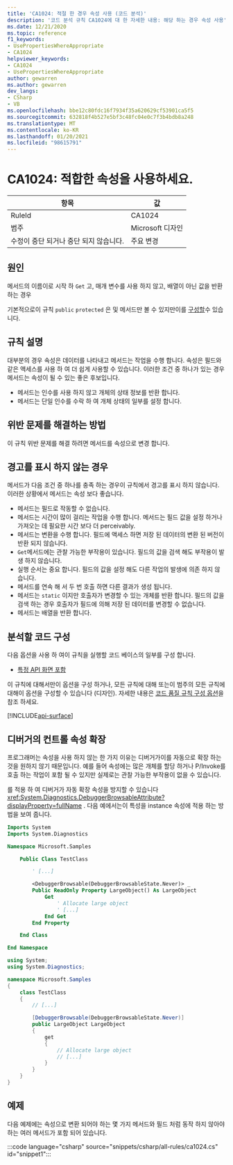 ```yaml
---
title: 'CA1024: 적절 한 경우 속성 사용 (코드 분석)'
description: '코드 분석 규칙 CA1024에 대 한 자세한 내용: 해당 하는 경우 속성 사용'
ms.date: 12/21/2020
ms.topic: reference
f1_keywords:
- UsePropertiesWhereAppropriate
- CA1024
helpviewer_keywords:
- CA1024
- UsePropertiesWhereAppropriate
author: gewarren
ms.author: gewarren
dev_langs:
- CSharp
- VB
ms.openlocfilehash: bbe12c80fdc16f7934f35a620629cf53901ca5f5
ms.sourcegitcommit: 632818f4b527e5bf3c48fc04e0c7f3b4bdb8a248
ms.translationtype: MT
ms.contentlocale: ko-KR
ms.lasthandoff: 01/20/2021
ms.locfileid: "98615791"
---
```

# <a name="ca1024-use-properties-where-appropriate"></a>CA1024: 적합한 속성을 사용하세요.

| 항목                                     | 값            |
|------------------------------------------|------------------|
| RuleId                                   | CA1024           |
| 범주                                 | Microsoft 디자인 |
| 수정이 중단 되거나 중단 되지 않습니다. | 주요 변경         |

## <a name="cause"></a>원인

메서드의 이름이로 시작 하 `Get` 고, 매개 변수를 사용 하지 않고, 배열이 아닌 값을 반환 하는 경우

기본적으로이 규칙 `public` `protected` 은 및 메서드만 볼 수 있지만이를 [구성할](#configure-code-to-analyze)수 있습니다.

## <a name="rule-description"></a>규칙 설명

대부분의 경우 속성은 데이터를 나타내고 메서드는 작업을 수행 합니다. 속성은 필드와 같은 액세스를 사용 하 여 더 쉽게 사용할 수 있습니다. 이러한 조건 중 하나가 있는 경우 메서드는 속성이 될 수 있는 좋은 후보입니다.

- 메서드는 인수를 사용 하지 않고 개체의 상태 정보를 반환 합니다.
- 메서드는 단일 인수를 수락 하 여 개체 상태의 일부를 설정 합니다.

## <a name="how-to-fix-violations"></a>위반 문제를 해결하는 방법

이 규칙 위반 문제를 해결 하려면 메서드를 속성으로 변경 합니다.

## <a name="when-to-suppress-warnings"></a>경고를 표시 하지 않는 경우

메서드가 다음 조건 중 하나를 충족 하는 경우이 규칙에서 경고를 표시 하지 않습니다. 이러한 상황에서 메서드는 속성 보다 좋습니다.

- 메서드는 필드로 작동할 수 없습니다.
- 메서드는 시간이 많이 걸리는 작업을 수행 합니다. 메서드는 필드 값을 설정 하거나 가져오는 데 필요한 시간 보다 더 perceivably.
- 메서드는 변환을 수행 합니다. 필드에 액세스 하면 저장 된 데이터의 변환 된 버전이 반환 되지 않습니다.
- `Get`메서드에는 관찰 가능한 부작용이 있습니다. 필드의 값을 검색 해도 부작용이 발생 하지 않습니다.
- 실행 순서는 중요 합니다. 필드의 값을 설정 해도 다른 작업의 발생에 의존 하지 않습니다.
- 메서드를 연속 해 서 두 번 호출 하면 다른 결과가 생성 됩니다.
- 메서드는 `static` 이지만 호출자가 변경할 수 있는 개체를 반환 합니다. 필드의 값을 검색 하는 경우 호출자가 필드에 의해 저장 된 데이터를 변경할 수 없습니다.
- 메서드는 배열을 반환 합니다.

## <a name="configure-code-to-analyze"></a>분석할 코드 구성

다음 옵션을 사용 하 여이 규칙을 실행할 코드 베이스의 일부를 구성 합니다.

- [특정 API 화면 포함](#include-specific-api-surfaces)

이 규칙에 대해서만이 옵션을 구성 하거나, 모든 규칙에 대해 또는이 범주의 모든 규칙에 대해이 옵션을 구성할 수 있습니다 (디자인). 자세한 내용은 [코드 품질 규칙 구성 옵션](../code-quality-rule-options.md)을 참조 하세요.

[!INCLUDE[api-surface](~/includes/code-analysis/api-surface.md)]

## <a name="control-property-expansion-in-the-debugger"></a>디버거의 컨트롤 속성 확장

프로그래머는 속성을 사용 하지 않는 한 가지 이유는 디버거가이를 자동으로 확장 하는 것을 원하지 않기 때문입니다. 예를 들어 속성에는 많은 개체를 할당 하거나 P/Invoke를 호출 하는 작업이 포함 될 수 있지만 실제로는 관찰 가능한 부작용이 없을 수 있습니다.

를 적용 하 여 디버거가 자동 확장 속성을 방지할 수 있습니다 <xref:System.Diagnostics.DebuggerBrowsableAttribute?displayProperty=fullName> . 다음 예에서는이 특성을 instance 속성에 적용 하는 방법을 보여 줍니다.

```vb
Imports System
Imports System.Diagnostics

Namespace Microsoft.Samples

    Public Class TestClass

        ' [...]

        <DebuggerBrowsable(DebuggerBrowsableState.Never)> _
        Public ReadOnly Property LargeObject() As LargeObject
            Get
                ' Allocate large object
                ' [...]
            End Get
        End Property

    End Class

End Namespace
```

```csharp
using System;
using System.Diagnostics;

namespace Microsoft.Samples
{
    class TestClass
    {
        // [...]

        [DebuggerBrowsable(DebuggerBrowsableState.Never)]
        public LargeObject LargeObject
        {
            get
            {
                // Allocate large object
                // [...]
            }
        }
    }
}
```

## <a name="example"></a>예제

다음 예제에는 속성으로 변환 되어야 하는 몇 가지 메서드와 필드 처럼 동작 하지 않아야 하는 여러 메서드가 포함 되어 있습니다.

:::code language="csharp" source="snippets/csharp/all-rules/ca1024.cs" id="snippet1":::
